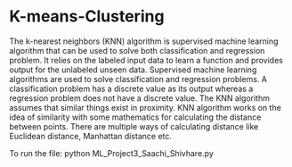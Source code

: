 # K-means-Clustering

The k-nearest neighbors (KNN) algorithm is supervised machine 
learning algorithm that can be used to solve both classification and 
regression problem. It relies on the labeled input data to learn a 
function and provides output for the unlabeled unseen data.
Supervised machine learning algorithms are used to solve 
classification and regression problems.
A classification problem has a discrete value as its output whereas 
a regression problem does not have a discrete value.
The KNN algorithm assumes that similar things exist in proximity. 
KNN algorithm works on the idea of similarity with some 
mathematics for calculating the distance between points. There 
are multiple ways of calculating distance like Euclidean distance, 
Manhattan distance etc. 

To run the file: python ML_Project3_Saachi_Shivhare.py
